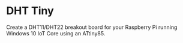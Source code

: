 # DHT Tiny
Create a DHT11/DHT22 breakout board for your Raspberry Pi running Windows 10 IoT Core using an ATtiny85.

